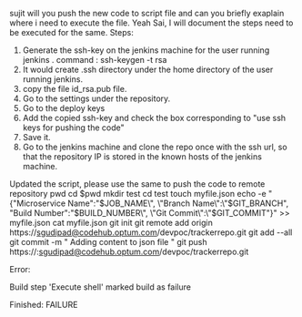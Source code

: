 sujit will you push the new code to script file and can you briefly exaplain where i need to execute the file.
Yeah Sai, I will document the steps need to be executed for the same.
Steps:
1. Generate the ssh-key on the jenkins machine for the user running jenkins . command : ssh-keygen -t rsa
2. It would create .ssh directory under the home directory of the user running jenkins.
3. copy the file id_rsa.pub file.
4. Go to the settings under the repository.
5. Go to the deploy keys
6. Add the copied ssh-key and check the box corresponding to "use ssh keys for pushing the code"
7. Save it.
8. Go to the jenkins machine and clone the repo once with the ssh url, so that the repository IP is stored in the known hosts of the jenkins machine.


Updated the script, please use the same to push the code to remote repository
pwd
cd $pwd
mkdir test
cd test
touch myfile.json
echo -e 
	"{\"Microservice Name\":\"$JOB_NAME\",
    \"Branch Name\":\"$GIT_BRANCH\",
    \"Build Number\":\"$BUILD_NUMBER\",
    \"Git Commit\":\"$GIT_COMMIT\"}" >> myfile.json
cat myfile.json
git init
git remote add origin https://sgudipad@codehub.optum.com/devpoc/trackerrepo.git
git add --all
git commit -m " Adding content to json file "
git push https://<xxxxxx>:<xxxxxx>sgudipad@codehub.optum.com/devpoc/trackerrepo.git


Error:

Build step 'Execute shell' marked build as failure

Finished: FAILURE

